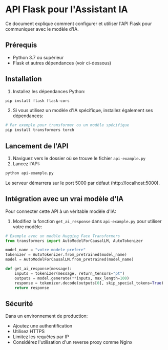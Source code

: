 
# API Flask pour l'Assistant IA

Ce document explique comment configurer et utiliser l'API Flask pour communiquer avec le modèle d'IA.

## Prérequis

- Python 3.7 ou supérieur
- Flask et autres dépendances (voir ci-dessous)

## Installation

1. Installez les dépendances Python:

```bash
pip install flask flask-cors
```

2. Si vous utilisez un modèle d'IA spécifique, installez également ses dépendances:

```bash
# Par exemple pour transformer ou un modèle spécifique
pip install transformers torch
```

## Lancement de l'API

1. Naviguez vers le dossier où se trouve le fichier `api-example.py`
2. Lancez l'API:

```bash
python api-example.py
```

Le serveur démarrera sur le port 5000 par défaut (http://localhost:5000).

## Intégration avec un vrai modèle d'IA

Pour connecter cette API à un véritable modèle d'IA:

1. Modifiez la fonction `get_ai_response` dans `api-example.py` pour utiliser votre modèle:

```python
# Exemple avec un modèle Hugging Face Transformers
from transformers import AutoModelForCausalLM, AutoTokenizer

model_name = "votre-modele-prefere"
tokenizer = AutoTokenizer.from_pretrained(model_name)
model = AutoModelForCausalLM.from_pretrained(model_name)

def get_ai_response(message):
    inputs = tokenizer(message, return_tensors="pt")
    outputs = model.generate(**inputs, max_length=100)
    response = tokenizer.decode(outputs[0], skip_special_tokens=True)
    return response
```

## Sécurité

Dans un environnement de production:
- Ajoutez une authentification
- Utilisez HTTPS
- Limitez les requêtes par IP
- Considérez l'utilisation d'un reverse proxy comme Nginx
